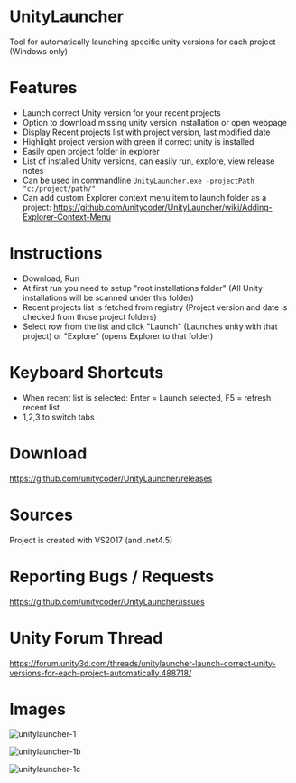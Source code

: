# UnityLauncher

Tool for automatically launching specific unity versions for each project (Windows only)

# Features
- Launch correct Unity version for your recent projects
- Option to download missing unity version installation or open webpage
- Display Recent projects list with project version, last modified date
- Highlight project version with green if correct unity is installed
- Easily open project folder in explorer
- List of installed Unity versions, can easily run, explore, view release notes
- Can be used in commandline `UnityLauncher.exe -projectPath "c:/project/path/"`
- Can add custom Explorer context menu item to launch folder as a project: https://github.com/unitycoder/UnityLauncher/wiki/Adding-Explorer-Context-Menu

# Instructions
- Download, Run
- At first run you need to setup "root installations folder" (All Unity installations will be scanned under this folder)
- Recent projects list is fetched from registry (Project version and date is checked from those project folders)
- Select row from the list and click "Launch" (Launches unity with that project) or "Explore" (opens Explorer to that folder)

# Keyboard Shortcuts
- When recent list is selected: Enter = Launch selected, F5 = refresh recent list
- 1,2,3 to switch tabs

# Download
https://github.com/unitycoder/UnityLauncher/releases

# Sources
Project is created with VS2017 (and .net4.5)

# Reporting Bugs / Requests
https://github.com/unitycoder/UnityLauncher/issues

# Unity Forum Thread
https://forum.unity3d.com/threads/unitylauncher-launch-correct-unity-versions-for-each-project-automatically.488718/

# Images
![unitylauncher-1](https://user-images.githubusercontent.com/5438317/29495593-0f2f1d54-85f5-11e7-929b-96fbe0147b2e.jpg)

![unitylauncher-1b](https://user-images.githubusercontent.com/5438317/29495592-0f2bdf18-85f5-11e7-9d69-a29bf1f1b4f4.jpg)

![unitylauncher-1c](https://user-images.githubusercontent.com/5438317/29495591-0ee98ef6-85f5-11e7-849f-e78977f4f473.jpg)
